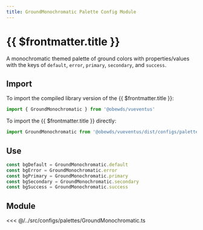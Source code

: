 ```yaml
---
title: GroundMonochromatic Palette Config Module
---
```


<script setup>
    import DocsPackageVersion from '../../../src/views/compos/DocsPackageVersion.vue'
</script>





# {{ $frontmatter.title }}

A monochromatic themed palette of ground colors with properties/values with the keys of `default`, `error`, `primary`, `secondary`, and `success`.






## Import

To import the compiled library version of the {{ $frontmatter.title }}:

```javascript
import { GroundMonochromatic } from '@obewds/vueventus'
```

To import the {{ $frontmatter.title }} directly:

```javascript
import GroundMonochromatic from '@obewds/vueventus/dist/configs/palettes/GroundMonochromatic.js'
```






## Use

```javascript
const bgDefault = GroundMonochromatic.default
const bgError = GroundMonochromatic.error
const bgPrimary = GroundMonochromatic.primary
const bgSecondary = GroundMonochromatic.secondary
const bgSuccess = GroundMonochromatic.success
```






## Module

<<< @/../src/configs/palettes/GroundMonochromatic.ts






<DocsPackageVersion/>


